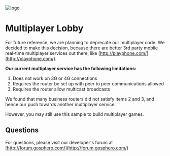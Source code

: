 ![logo](http://update.orbotix.com/developer/sphero-small.png)

# Multiplayer Lobby

For future reference,  we are planning to deprecate our multiplayer code.  We decided to make this decision, because there are better 3rd party mobile real-time multiplayer services out there, like [http://playphone.com/](http://playphone.com/).

**Our current multiplayer service has the following limitations:**

1. Does not work on 3G or 4G connections
2. Requires the router be set up with peer to peer communications allowed
3. Requires the router allow multicast broadcasts

We found that many business routers did not satisfy items 2 and 3, and hence our push towards another multiplayer service.  

However, you may still use this sample to build multiplayer games.

## Questions

For questions, please visit our developer's forum at [http://forum.gosphero.com/](http://forum.gosphero.com/)

